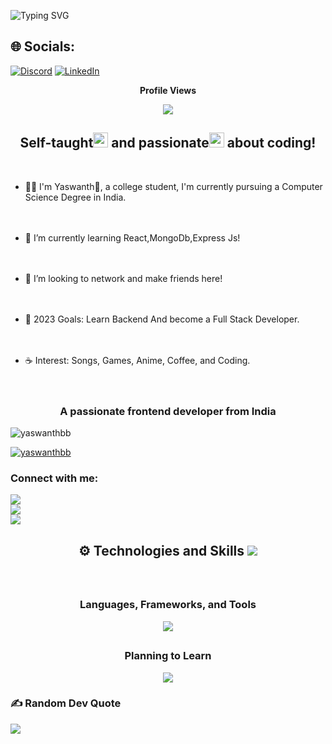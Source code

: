 ![Typing SVG](https://readme-typing-svg.herokuapp.com/?color=1F8A70&size=35&center=true&vCenter=true&width=1000&lines=Hi,+I+am+Yaswanth+Bolisetty;I+am+from+India;I+am+a+Full+Stack+Developer;Welcome+to+My+Profile)

## 🌐 Socials:<br>
[![Discord](https://img.shields.io/badge/Discord-%237289DA.svg?logo=discord&logoColor=white)](https://discord.gg/Destroyer+#2080) [![LinkedIn](https://img.shields.io/badge/LinkedIn-%230077B5.svg?logo=linkedin&logoColor=white)](https://linkedin.com/in/https://www.linkedin.com/in/yaswanthbb/) 

<div align="center"> 
  <p><b>Profile Views</b></p>
  <img src="https://profile-counter.glitch.me/yaswanthbb/count.svg" />
</div>

<h2 align="center"> Self-taught<img src="./assets/animated-flame-01.gif" height="24px"/> and passionate<img src="./assets/animated-flame-01.gif" height="24px"/> about coding! </h2><br>

* 👨‍💻 I'm Yaswanth👋, a college student, I'm currently pursuing a Computer Science Degree in India. <br><br><br>

* 🌳 I’m currently learning React,MongoDb,Express Js! <br><br><br>

* 🐾 I’m looking to network and make friends here! <br><br><br>

* 🌊 2023 Goals: Learn Backend And become a Full Stack Developer. <br><br><br>

* ☕ Interest: Songs, Games, Anime, Coffee, and Coding. <br><br><br>

<h3 align="center">A passionate frontend developer from India</h3>

<p align="left"> <img src="https://komarev.com/ghpvc/?username=yaswanthbb&label=Profile%20views&color=0e75b6&style=flat" alt="yaswanthbb" /> </p>

<p align="left"> <a href="https://github.com/ryo-ma/github-profile-trophy"><img src="https://github-profile-trophy.vercel.app/?username=yaswanthbb" alt="yaswanthbb" /></a> </p>

<h3 align="left">Connect with me:</h3>
<p align="left">
</p>


![](https://github-readme-stats.vercel.app/api?username=yaswanthbb&theme=vue&hide_border=false&include_all_commits=true&count_private=true)<br/>
![](https://github-readme-streak-stats.herokuapp.com/?user=yaswanthbb&theme=vue&hide_border=false)<br/>
![](https://github-readme-stats.vercel.app/api/top-langs/?username=yaswanthbb&theme=vue&hide_border=false&include_all_commits=true&count_private=true&layout=compact)


<div align="center">
  <h2> <strong> ⚙️ Technologies and Skills </strong><img src="./assets/borderseparator.gif"/></h2><br>
  <h2></h2>
  <h3> <strong> Languages, Frameworks, and Tools </strong></h3>
  <img src="https://skillicons.dev/icons?i=git,github,babel,nodejs,html,css,sass,js,jquery,react,mysql,python,c,vscode,postman,netlify"/> <br>
  <h2></h2>
  <h3> <strong> Planning to Learn </strong></h3>
  <img src="https://skillicons.dev/icons?i=express,angular,redux,mongodb,graphql,vue,nextjs">
</div>


### ✍️ Random Dev Quote
![](https://quotes-github-readme.vercel.app/api?type=horizontal&theme=gruvbox)


